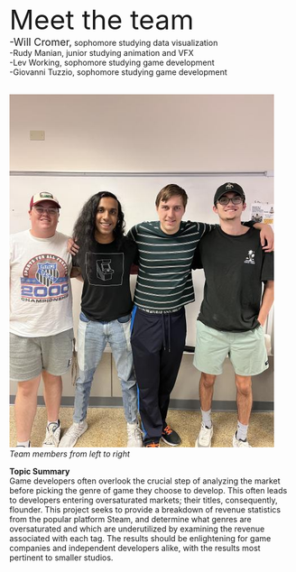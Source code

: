 <body>
  <font size = "7"> Meet the team </font> <br>
  <font size = "4">-Will Cromer,</font> sophomore studying data visualization <br>
  -Rudy Manian, junior studying animation and VFX <br>
  -Lev Working, sophomore studying game development <br>
  -Giovanni Tuzzio, sophomore studying game development <br>
  <br>

  <img src="docs/assets/images/IMG_9739 (1).jpg" alt="Team Members"> <br>
  *Team members from left to right* <br>


  **Topic Summary** <br>
  Game developers often overlook the crucial step of analyzing the market before picking the genre of
  game they choose to develop. This often leads to developers entering oversaturated markets; their
  titles, consequently, flounder. This project seeks to provide a breakdown of revenue statistics from the
  popular platform Steam, and determine what genres are oversaturated and which are underutilized by
  examining the revenue associated with each tag. The results should be enlightening for game companies
  and independent developers alike, with the results most pertinent to smaller studios. 
 </body>
